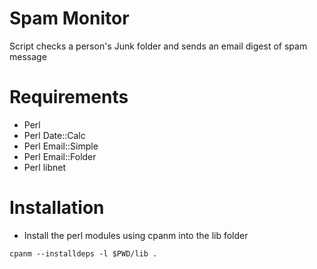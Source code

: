 # Spam Monitor
Script checks a person's Junk folder and sends an email digest of spam message

# Requirements
* Perl
* Perl Date::Calc
* Perl Email::Simple
* Perl Email::Folder
* Perl libnet

# Installation
* Install the perl modules using cpanm into the lib folder
```
cpanm --installdeps -l $PWD/lib .
```

